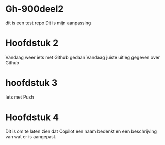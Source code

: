 # Gh-900deel2
dit is een test repo
Dit is mijn aanpassing

# Hoofdstuk 2
Vandaag weer iets met Github gedaan
Vandaag juiste uitleg gegeven over Github

# hoofdstuk 3
Iets met Push

# Hoofdstuk 4
Dit is om te laten zien dat Copilot een naam bedenkt en een beschrijving van wat er is aangepast.
